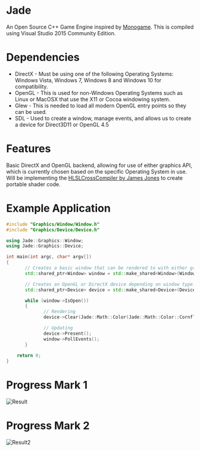 # Jade
An Open Source C++ Game Engine inspired by [Monogame](http://www.monogame.net/). This is compiled using Visual Studio 2015 Community Edition.

# Dependencies
* DirectX - Must be using one of the following Operating Systems: Windows Vista, Windows 7, Windows 8 and Windows 10 for compatibility.
* OpenGL - This is used for non-Windows Operating Systems such as Linux or MacOSX that use the X11 or Cocoa windowing system.
* Glew - This is needed to load all modern OpenGL entry points so they can be used.
* SDL - Used to create a window, manage events, and allows us to create a device for Direct3D11 or OpenGL 4.5

# Features
Basic DirectX and OpenGL backend, allowing for use of either graphics API, which is currently chosen based on the specific Operating System in use. Will be implementing the [HLSLCrossCompiler by James Jones](https://github.com/James-Jones/HLSLCrossCompiler) to create portable shader code.

# Example Application
```c++
#include "Graphics/Window/Window.h"
#include "Graphics/Device/Device.h"

using Jade::Graphics::Window;
using Jade::Graphics::Device;

int main(int argc, char* argv[])
{
	   // Creates a basic window that can be rendered to with either graphics API.
	   std::shared_ptr<Window> window = std::make_shared<Window>(Window(1080, 720, 100, 100, "Hello World", false));

	   // Creates an OpenGL or DirectX device depending on window type.
	   std::shared_ptr<Device> device = std::make_shared<Device>(Device(window));

	   while (window->IsOpen())
	   {
		      // Rendering
		      device->Clear(Jade::Math::Color(Jade::Math::Color::CornflowerBlue));

		      // Updating
		      device->Present();
		      window->PollEvents();
	   }
	   
    return 0;
}
```

# Progress Mark 1
![Result](https://i.gyazo.com/1bdb3964c80b00e0a09df07e6bcc46c0.png)

# Progress Mark 2
![Result2](https://i.gyazo.com/80b709e60358b20c1ad912e354ad9b7b.png)
